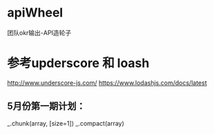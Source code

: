 # apiWheel
团队okr输出-API造轮子

# 参考upderscore 和 loash
http://www.underscore-js.com/
https://www.lodashjs.com/docs/latest

## 5月份第一期计划：
_.chunk(array, [size=1]) 
_.compact(array)

